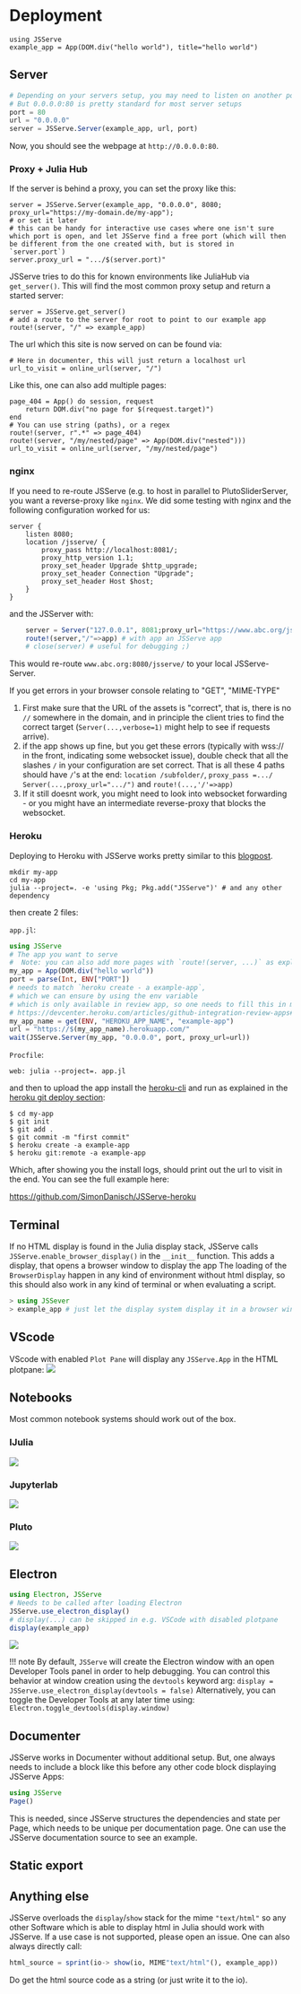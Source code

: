 # Deployment

```@example 1
using JSServe
example_app = App(DOM.div("hello world"), title="hello world")
```

## Server

```julia
# Depending on your servers setup, you may need to listen on another port or URL
# But 0.0.0.0:80 is pretty standard for most server setups
port = 80
url = "0.0.0.0"
server = JSServe.Server(example_app, url, port)
```

Now, you should see the webpage at `http://0.0.0.0:80`.

### Proxy + Julia Hub

If the server is behind a proxy, you can set the proxy like this:

```@example 1
server = JSServe.Server(example_app, "0.0.0.0", 8080; proxy_url="https://my-domain.de/my-app");
# or set it later
# this can be handy for interactive use cases where one isn't sure which port is open, and let JSServe find a free port (which will then be different from the one created with, but is stored in `server.port`)
server.proxy_url = ".../$(server.port)"
```

JSServe tries to do this for known environments like JuliaHub via `get_server()`.
This will find the most common proxy setup and return a started server:

```@example 1
server = JSServe.get_server()
# add a route to the server for root to point to our example app
route!(server, "/" => example_app)
```
The url which this site is now served on can be found via:

```@example 1
# Here in documenter, this will just return a localhost url
url_to_visit = online_url(server, "/")
```

Like this, one can also add multiple pages:
```@example 1
page_404 = App() do session, request
    return DOM.div("no page for $(request.target)")
end
# You can use string (paths), or a regex
route!(server, r".*" => page_404)
route!(server, "/my/nested/page" => App(DOM.div("nested")))
url_to_visit = online_url(server, "/my/nested/page")
```

### nginx
If you need to re-route JSServe (e.g. to host in parallel to PlutoSliderServer, you want a reverse-proxy like `nginx`. We did some testing with nginx and the following configuration worked for us:
```nginx
server {
    listen 8080;
    location /jsserve/ {
        proxy_pass http://localhost:8081/;
        proxy_http_version 1.1;
        proxy_set_header Upgrade $http_upgrade;
        proxy_set_header Connection "Upgrade";
        proxy_set_header Host $host;
    }
}
```
and the JSServer with:
```julia
    server = Server("127.0.0.1", 8081;proxy_url="https://www.abc.org/jsserve/")
    route!(server,"/"=>app) # with app an JSServe app
    # close(server) # useful for debugging ;)
```
This would re-route `www.abc.org:8080/jsserve/` to your local JSServe-Server.

If you get errors in your browser console relating to "GET", "MIME-TYPE"

1. First make sure that the URL of the assets is "correct", that is, there is no `//` somewhere in the domain, and in principle the client tries to find the correct target (`Server(...,verbose=1)` might help to see if requests arrive).
2. if the app shows up fine, but you get these errors (typically with wss:// in the front, indicating some websocket issue), double check that all the slashes `/` in your configuration are set correct. That is all these 4 paths should have `/`'s at the end: `location /subfolder/`, `proxy_pass =.../`  `Server(...,proxy_url=".../")` and `route!(...,'/'=>app)`
3. If it still doesnt work, you might need to look into websocket forwarding - or you might have an intermediate reverse-proxy that blocks the websocket.

### Heroku

Deploying to Heroku with JSServe works pretty similar to this [blogpost](https://towardsdatascience.com/deploying-julia-projects-on-heroku-com-eb8da5248134).

```
mkdir my-app
cd my-app
julia --project=. -e 'using Pkg; Pkg.add("JSServe")' # and any other dependency
```

then create 2 files:

`app.jl`:
```julia
using JSServe
# The app you want to serve
#  Note: you can also add more pages with `route!(server, ...)` as explained aboce
my_app = App(DOM.div("hello world"))
port = parse(Int, ENV["PORT"])
# needs to match `heroku create - a example-app`,
# which we can ensure by using the env variable
# which is only available in review app, so one needs to fill this in manually for now
# https://devcenter.heroku.com/articles/github-integration-review-apps#injected-environment-variables
my_app_name = get(ENV, "HEROKU_APP_NAME", "example-app")
url = "https://$(my_app_name).herokuapp.com/"
wait(JSServe.Server(my_app, "0.0.0.0", port, proxy_url=url))
```
`Procfile`:
```
web: julia --project=. app.jl
```

and then to upload the app install the [heroku-cli](https://devcenter.heroku.com/articles/heroku-cli) and run as explained in the [heroku git deploy section](https://devcenter.heroku.com/articles/git):

```
$ cd my-app
$ git init
$ git add .
$ git commit -m "first commit"
$ heroku create -a example-app
$ heroku git:remote -a example-app
```
Which, after showing you the install logs, should print out the url to visit in the end.
You can see the full example here:

https://github.com/SimonDanisch/JSServe-heroku

## Terminal
If no HTML display is found in the Julia display stack, JSServe calls `JSServe.enable_browser_display()` in the `__init__` function.
This adds a display, that opens a browser window to display the app
The loading of the `BrowserDisplay` happen in any kind of environment without html display, so this should also work in any kind of terminal or when evaluating a script.

```julia
> using JSSever
> example_app # just let the display system display it in a browser window
```

## VScode

VScode with enabled `Plot Pane` will display any `JSServe.App` in the HTML plotpane:
![](vscode.png)

## Notebooks

Most common notebook systems should work out of the box.

### IJulia
![](ijulia.png)

### Jupyterlab
![](jupyterlab.png)

### Pluto
![](pluto.png)

## Electron

```julia
using Electron, JSServe
# Needs to be called after loading Electron
JSServe.use_electron_display()
# display(...) can be skipped in e.g. VSCode with disabled plotpane
display(example_app)
```
![](electron.png)

!!! note
    By default, `JSServe` will create the Electron window with an open Developer
    Tools panel in order to help debugging. You can control this behavior at
    window creation using the `devtools` keyword arg:
    ```
    display = JSServe.use_electron_display(devtools = false)
    ```
    Alternatively, you can toggle the Developer Tools at any later time using:
    ```
    Electron.toggle_devtools(display.window)
    ```

## Documenter

JSServe works in Documenter without additional setup.
But, one always needs to include a block like this before any other code block displaying JSServe Apps:

```julia
using JSServe
Page()
```
This is needed, since JSServe structures the dependencies and state per Page, which needs to be unique per documentation page.
One can use the JSServe documentation source to see an example.

## Static export


## Anything else

JSServe overloads the `display`/`show` stack for the mime `"text/html"` so any other Software which is able to display html in Julia should work with JSServe.
If a use case is not supported, please open an issue.
One can also always directly call:
```julia
html_source = sprint(io-> show(io, MIME"text/html"(), example_app))
```
Do get the html source code as a string (or just write it to the io).
